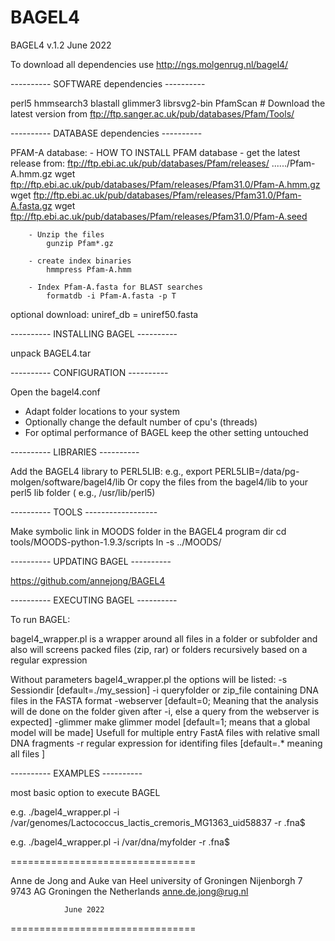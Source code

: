 # BAGEL4
BAGEL4 v.1.2  June 2022

To download all dependencies use http://ngs.molgenrug.nl/bagel4/

---------- SOFTWARE dependencies ---------- 

perl5
hmmsearch3
blastall
glimmer3
librsvg2-bin
PfamScan     # Download the latest version from  ftp://ftp.sanger.ac.uk/pub/databases/Pfam/Tools/


---------- DATABASE dependencies ---------- 

PFAM-A database:
	- HOW TO INSTALL PFAM database
		- get the latest release from: ftp://ftp.ebi.ac.uk/pub/databases/Pfam/releases/   ....../Pfam-A.hmm.gz
			wget ftp://ftp.ebi.ac.uk/pub/databases/Pfam/releases/Pfam31.0/Pfam-A.hmm.gz
			wget ftp://ftp.ebi.ac.uk/pub/databases/Pfam/releases/Pfam31.0/Pfam-A.fasta.gz
			wget ftp://ftp.ebi.ac.uk/pub/databases/Pfam/releases/Pfam31.0/Pfam-A.seed

		- Unzip the files
			gunzip Pfam*.gz

		- create index binaries
			hmmpress Pfam-A.hmm
			
		- Index Pfam-A.fasta for BLAST searches
			formatdb -i Pfam-A.fasta -p T


optional download: uniref_db = uniref50.fasta


---------- INSTALLING BAGEL ---------- 

unpack BAGEL4.tar 


---------- CONFIGURATION ---------- 

Open the bagel4.conf 
- Adapt folder locations to your system
- Optionally change the default number of cpu's (threads)
- For optimal performance of BAGEL keep the other setting untouched

---------- LIBRARIES ----------

Add the BAGEL4 library to PERL5LIB: e.g., export PERL5LIB=/data/pg-molgen/software/bagel4/lib
Or copy the files from the bagel4/lib to your perl5 lib folder ( e.g., /usr/lib/perl5)

---------- TOOLS ------------------

Make symbolic link in MOODS folder in the BAGEL4 program dir
cd tools/MOODS-python-1.9.3/scripts
ln -s ../MOODS/ 


---------- UPDATING BAGEL ----------

https://github.com/annejong/BAGEL4

---------- EXECUTING BAGEL ----------

To run BAGEL:

bagel4_wrapper.pl is a wrapper around all files in a folder or subfolder and also will screens packed files (zip, rar) or folders recursively based on a regular expression

Without parameters bagel4_wrapper.pl the options will be listed:
			-s Sessiondir [default=./my_session]
			-i queryfolder or zip_file containing DNA files in the FASTA format 
			-webserver [default=0; Meaning that the analysis will de done on the folder given after -i, else a query from the webserver is expected]
			-glimmer make glimmer model [default=1; means that a global model will be made] Usefull for multiple entry FastA files with relative small DNA fragments
			-r regular expression for identifing files [default=.* meaning all files ]




---------- EXAMPLES  ----------

most basic option to execute BAGEL

e.g.  ./bagel4_wrapper.pl -i /var/genomes/Lactococcus_lactis_cremoris_MG1363_uid58837 -r \.fna\$

e.g.  ./bagel4_wrapper.pl -i /var/dna/myfolder -r \.fna\$ 


================================

Anne de Jong and Auke van Heel
university of Groningen
Nijenborgh 7
9743 AG  Groningen
the Netherlands
anne.de.jong@rug.nl

				June 2022

================================
